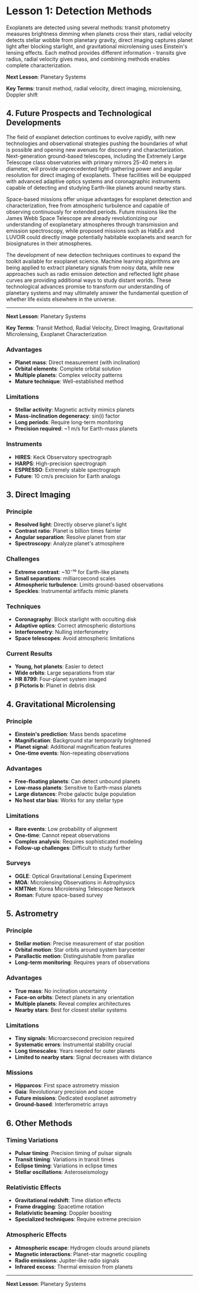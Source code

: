 # Lesson 1: Detection Methods

Exoplanets are detected using several methods: transit photometry measures brightness dimming when planets cross their stars, radial velocity detects stellar wobble from planetary gravity, direct imaging captures planet light after blocking starlight, and gravitational microlensing uses Einstein's lensing effects. Each method provides different information - transits give radius, radial velocity gives mass, and combining methods enables complete characterization.

**Next Lesson**: Planetary Systems

**Key Terms**: transit method, radial velocity, direct imaging, microlensing, Doppler shift

## 4. Future Prospects and Technological Developments

The field of exoplanet detection continues to evolve rapidly, with new technologies and observational strategies pushing the boundaries of what is possible and opening new avenues for discovery and characterization. Next-generation ground-based telescopes, including the Extremely Large Telescope class observatories with primary mirrors 25-40 meters in diameter, will provide unprecedented light-gathering power and angular resolution for direct imaging of exoplanets. These facilities will be equipped with advanced adaptive optics systems and coronagraphic instruments capable of detecting and studying Earth-like planets around nearby stars.

Space-based missions offer unique advantages for exoplanet detection and characterization, free from atmospheric turbulence and capable of observing continuously for extended periods. Future missions like the James Webb Space Telescope are already revolutionizing our understanding of exoplanetary atmospheres through transmission and emission spectroscopy, while proposed missions such as HabEx and LUVOIR could directly image potentially habitable exoplanets and search for biosignatures in their atmospheres.

The development of new detection techniques continues to expand the toolkit available for exoplanet science. Machine learning algorithms are being applied to extract planetary signals from noisy data, while new approaches such as radio emission detection and reflected light phase curves are providing additional ways to study distant worlds. These technological advances promise to transform our understanding of planetary systems and may ultimately answer the fundamental question of whether life exists elsewhere in the universe.

---

**Next Lesson**: Planetary Systems

**Key Terms**: Transit Method, Radial Velocity, Direct Imaging, Gravitational Microlensing, Exoplanet Characterization

### Advantages
- **Planet mass**: Direct measurement (with inclination)
- **Orbital elements**: Complete orbital solution
- **Multiple planets**: Complex velocity patterns
- **Mature technique**: Well-established method

### Limitations
- **Stellar activity**: Magnetic activity mimics planets
- **Mass-inclination degeneracy**: sin(i) factor
- **Long periods**: Require long-term monitoring
- **Precision required**: ~1 m/s for Earth-mass planets

### Instruments
- **HIRES**: Keck Observatory spectrograph
- **HARPS**: High-precision spectrograph
- **ESPRESSO**: Extremely stable spectrograph
- **Future**: 10 cm/s precision for Earth analogs

## 3. Direct Imaging
### Principle
- **Resolved light**: Directly observe planet's light
- **Contrast ratio**: Planet is billion times fainter
- **Angular separation**: Resolve planet from star
- **Spectroscopy**: Analyze planet's atmosphere

### Challenges
- **Extreme contrast**: ~10⁻¹⁰ for Earth-like planets
- **Small separations**: milliarcsecond scales
- **Atmospheric turbulence**: Limits ground-based observations
- **Speckles**: Instrumental artifacts mimic planets

### Techniques
- **Coronagraphy**: Block starlight with occulting disk
- **Adaptive optics**: Correct atmospheric distortions
- **Interferometry**: Nulling interferometry
- **Space telescopes**: Avoid atmospheric limitations

### Current Results
- **Young, hot planets**: Easier to detect
- **Wide orbits**: Large separations from star
- **HR 8799**: Four-planet system imaged
- **β Pictoris b**: Planet in debris disk

## 4. Gravitational Microlensing
### Principle
- **Einstein's prediction**: Mass bends spacetime
- **Magnification**: Background star temporarily brightened
- **Planet signal**: Additional magnification features
- **One-time events**: Non-repeating observations

### Advantages
- **Free-floating planets**: Can detect unbound planets
- **Low-mass planets**: Sensitive to Earth-mass planets
- **Large distances**: Probe galactic bulge population
- **No host star bias**: Works for any stellar type

### Limitations
- **Rare events**: Low probability of alignment
- **One-time**: Cannot repeat observations
- **Complex analysis**: Requires sophisticated modeling
- **Follow-up challenges**: Difficult to study further

### Surveys
- **OGLE**: Optical Gravitational Lensing Experiment
- **MOA**: Microlensing Observations in Astrophysics
- **KMTNet**: Korea Microlensing Telescope Network
- **Roman**: Future space-based survey

## 5. Astrometry
### Principle
- **Stellar motion**: Precise measurement of star position
- **Orbital motion**: Star orbits around system barycenter
- **Parallactic motion**: Distinguishable from parallax
- **Long-term monitoring**: Requires years of observations

### Advantages
- **True mass**: No inclination uncertainty
- **Face-on orbits**: Detect planets in any orientation
- **Multiple planets**: Reveal complex architectures
- **Nearby stars**: Best for closest stellar systems

### Limitations
- **Tiny signals**: Microarcsecond precision required
- **Systematic errors**: Instrumental stability crucial
- **Long timescales**: Years needed for outer planets
- **Limited to nearby stars**: Signal decreases with distance

### Missions
- **Hipparcos**: First space astrometry mission
- **Gaia**: Revolutionary precision and scope
- **Future missions**: Dedicated exoplanet astrometry
- **Ground-based**: Interferometric arrays

## 6. Other Methods
### Timing Variations
- **Pulsar timing**: Precision timing of pulsar signals
- **Transit timing**: Variations in transit times
- **Eclipse timing**: Variations in eclipse times
- **Stellar oscillations**: Asteroseismology

### Relativistic Effects
- **Gravitational redshift**: Time dilation effects
- **Frame dragging**: Spacetime rotation
- **Relativistic beaming**: Doppler boosting
- **Specialized techniques**: Require extreme precision

### Atmospheric Effects
- **Atmospheric escape**: Hydrogen clouds around planets
- **Magnetic interactions**: Planet-star magnetic coupling
- **Radio emissions**: Jupiter-like radio signals
- **Infrared excess**: Thermal emission from planets

---

**Next Lesson**: Planetary Systems
